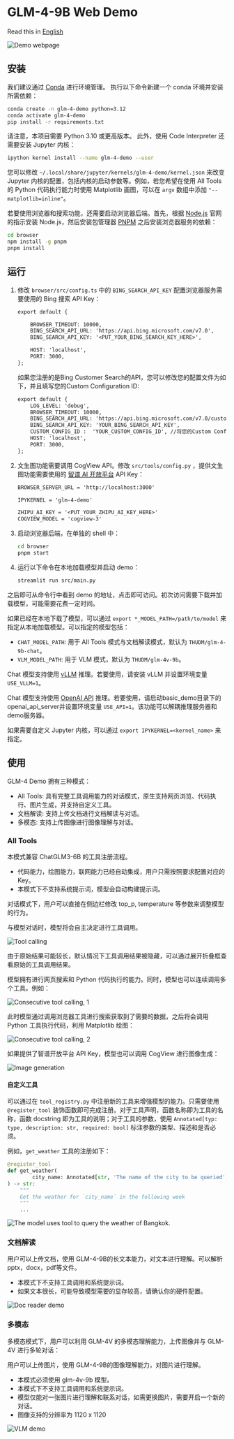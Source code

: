 # GLM-4-9B Web Demo

Read this in [English](README_en.md)

![Demo webpage](assets/demo.png)

## 安装

我们建议通过 [Conda](https://docs.conda.io/en/latest/) 进行环境管理。
执行以下命令新建一个 conda 环境并安装所需依赖：

```bash
conda create -n glm-4-demo python=3.12
conda activate glm-4-demo
pip install -r requirements.txt
```

请注意，本项目需要 Python 3.10 或更高版本。
此外，使用 Code Interpreter 还需要安装 Jupyter 内核：

```bash
ipython kernel install --name glm-4-demo --user
```

您可以修改 `~/.local/share/jupyter/kernels/glm-4-demo/kernel.json` 来改变 Jupyter 内核的配置，包括内核的启动参数等。例如，若您希望在使用 All Tools 的 Python 代码执行能力时使用 Matplotlib 画图，可以在 `argv` 数组中添加 `"--matplotlib=inline"`。

若要使用浏览器和搜索功能，还需要启动浏览器后端。首先，根据 [Node.js](https://nodejs.org/en/download/package-manager)
官网的指示安装 Node.js，然后安装包管理器 [PNPM](https://pnpm.io) 之后安装浏览器服务的依赖：

```bash
cd browser
npm install -g pnpm
pnpm install
```

## 运行

1. 修改 `browser/src/config.ts` 中的 `BING_SEARCH_API_KEY` 配置浏览器服务需要使用的 Bing 搜索 API Key：

    ```diff
    export default {

        BROWSER_TIMEOUT: 10000,
        BING_SEARCH_API_URL: 'https://api.bing.microsoft.com/v7.0',
        BING_SEARCH_API_KEY: '<PUT_YOUR_BING_SEARCH_KEY_HERE>',

        HOST: 'localhost',
        PORT: 3000,
    };
    ```
   如果您注册的是Bing Customer Search的API，您可以修改您的配置文件为如下，并且填写您的Custom Configuration ID:

    ```diff
    export default {
        LOG_LEVEL: 'debug',
        BROWSER_TIMEOUT: 10000,
        BING_SEARCH_API_URL: 'https://api.bing.microsoft.com/v7.0/custom/',
        BING_SEARCH_API_KEY: 'YOUR_BING_SEARCH_API_KEY',
        CUSTOM_CONFIG_ID :  'YOUR_CUSTOM_CONFIG_ID', //将您的Custom Configuration ID放在此处
        HOST: 'localhost',
        PORT: 3000,
   };
    ```

2. 文生图功能需要调用 CogView API。修改 `src/tools/config.py`
   ，提供文生图功能需要使用的 [智谱 AI 开放平台](https://open.bigmodel.cn) API Key：

    ```diff
    BROWSER_SERVER_URL = 'http://localhost:3000'

    IPYKERNEL = 'glm-4-demo'

    ZHIPU_AI_KEY = '<PUT_YOUR_ZHIPU_AI_KEY_HERE>'
    COGVIEW_MODEL = 'cogview-3'
    ```

3. 启动浏览器后端，在单独的 shell 中：

    ```bash
    cd browser
    pnpm start
    ```

4. 运行以下命令在本地加载模型并启动 demo：

    ```bash
    streamlit run src/main.py
    ```

之后即可从命令行中看到 demo 的地址，点击即可访问。初次访问需要下载并加载模型，可能需要花费一定时间。

如果已经在本地下载了模型，可以通过 `export *_MODEL_PATH=/path/to/model` 来指定从本地加载模型。可以指定的模型包括：
- `CHAT_MODEL_PATH`: 用于 All Tools 模式与文档解读模式，默认为 `THUDM/glm-4-9b-chat`。
- `VLM_MODEL_PATH`: 用于 VLM 模式，默认为 `THUDM/glm-4v-9b`。

Chat 模型支持使用 [vLLM](https://github.com/vllm-project/vllm) 推理。若要使用，请安装 vLLM 并设置环境变量 `USE_VLLM=1`。

Chat 模型支持使用 [OpenAI API](https://platform.openai.com/docs/api-reference/introduction) 推理。若要使用，请启动basic_demo目录下的openai_api_server并设置环境变量 `USE_API=1`。该功能可以解耦推理服务器和demo服务器。

如果需要自定义 Jupyter 内核，可以通过 `export IPYKERNEL=<kernel_name>` 来指定。

## 使用

GLM-4 Demo 拥有三种模式：

- All Tools: 具有完整工具调用能力的对话模式，原生支持网页浏览、代码执行、图片生成，并支持自定义工具。
- 文档解读: 支持上传文档进行文档解读与对话。
- 多模态: 支持上传图像进行图像理解与对话。

### All Tools

本模式兼容 ChatGLM3-6B 的工具注册流程。
+ 代码能力，绘图能力，联网能力已经自动集成，用户只需按照要求配置对应的Key。
+ 本模式下不支持系统提示词，模型会自动构建提示词。

对话模式下，用户可以直接在侧边栏修改 top_p, temperature 等参数来调整模型的行为。

与模型对话时，模型将会自主决定进行工具调用。

![Tool calling](assets/tool.png)

由于原始结果可能较长，默认情况下工具调用结果被隐藏，可以通过展开折叠框查看原始的工具调用结果。

模型拥有进行网页搜索和 Python 代码执行的能力。同时，模型也可以连续调用多个工具。例如：

![Consecutive tool calling, 1](assets/web_plot_1.png)

此时模型通过调用浏览器工具进行搜索获取到了需要的数据，之后将会调用 Python 工具执行代码，利用 Matplotlib 绘图：

![Consecutive tool calling, 2](assets/web_plot_2.png)

如果提供了智谱开放平台 API Key，模型也可以调用 CogView 进行图像生成：

![Image generation](assets/cogview.png)

#### 自定义工具

可以通过在 `tool_registry.py` 中注册新的工具来增强模型的能力。只需要使用 `@register_tool`
装饰函数即可完成注册。对于工具声明，函数名称即为工具的名称，函数 docstring
即为工具的说明；对于工具的参数，使用 `Annotated[typ: type, description: str, required: bool]` 标注参数的类型、描述和是否必须。

例如，`get_weather` 工具的注册如下：

```python
@register_tool
def get_weather(
        city_name: Annotated[str, 'The name of the city to be queried', True],
) -> str:
    """
    Get the weather for `city_name` in the following week
    """
    ...
```

![The model uses tool to query the weather of Bangkok.](assets/weather.png)

### 文档解读

用户可以上传文档，使用 GLM-4-9B的长文本能力，对文本进行理解。可以解析 pptx，docx，pdf等文件。

+ 本模式下不支持工具调用和系统提示词。
+ 如果文本很长，可能导致模型需要的显存较高，请确认你的硬件配置。

![Doc reader demo](assets/doc_reader.png)

### 多模态

多模态模式下，用户可以利用 GLM-4V 的多模态理解能力，上传图像并与 GLM-4V 进行多轮对话：

用户可以上传图片，使用 GLM-4-9B的图像理解能力，对图片进行理解。

+ 本模式必须使用 glm-4v-9b 模型。
+ 本模式下不支持工具调用和系统提示词。
+ 模型仅能对一张图片进行理解和联系对话，如需更换图片，需要开启一个新的对话。
+ 图像支持的分辨率为 1120 x 1120

![VLM demo](assets/vlm.png)

